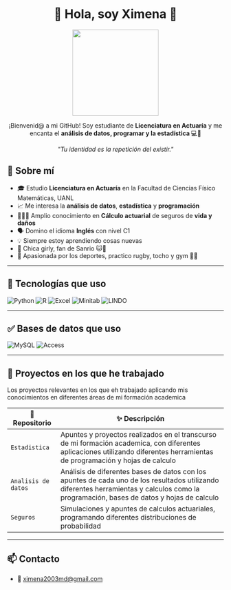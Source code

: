 
<!--
**xquiroz/xquiroz** is a ✨ _special_ ✨ repository because its `README.md` (this file) appears on your GitHub profile.

Here are some ideas to get you started:

- 🔭 I’m currently working on ...
- 🌱 I’m currently learning ...
- 👯 I’m looking to collaborate on ...
- 🤔 I’m looking for help with ...
- 💬 Ask me about ...
- 📫 How to reach me: ...
- 😄 Pronouns: ...
- ⚡ Fun fact: ...
-->

<h1 align="center">🌸 Hola, soy Ximena  🌸</h1>
<p align="center">
  <img src="https://media.tenor.com/SGKP3L2OUoMAAAAC/hello-kitty.gif" width="200"/>
</p>
<p align="center">
  ¡Bienvenid@ a mi GitHub! Soy estudiante de <strong>Licenciatura en Actuaría</strong> y me encanta el <strong>análisis de datos, programar y la estadística </strong> 💻🎀
</p>
<p align="center">
  <em>"Tu identidad es la repetición del existir."</em><br>
</p>
  
## 💖 Sobre mí

- 🎓 Estudio **Licenciatura en Actuaría** en la Facultad de Ciencias Físico Matemáticas, UANL
- 📈 Me interesa la **análisis de datos**, **estadística** y **programación**
- 👩🏽‍💻 Amplio conocimiento en **Cálculo actuarial** de seguros de **vida y daños**
- 🗣️ Domino el idioma **Inglés** con nivel C1
- 💡 Siempre estoy aprendiendo cosas nuevas
- 🌟 Chica girly, fan de Sanrio 🐱🎀
- 🏉 Apasionada por los deportes, practico rugby, tocho y gym 💪🏽

---

## 🧰 Tecnologías que uso

![Python](https://img.shields.io/badge/Python-3776AB?style=for-the-badge&logo=python&logoColor=white)
![R](https://img.shields.io/badge/R-276DC3?style=for-the-badge&logo=r&logoColor=white)
![Excel](https://img.shields.io/badge/Excel-217346?style=for-the-badge&logo=microsoft-excel&logoColor=white)
![Minitab](https://img.shields.io/badge/Minitab-005B7F?style=for-the-badge&logo=data&logoColor=white)
![LINDO](https://img.shields.io/badge/LINDO%20Software-808080?style=for-the-badge&logo=matrix&logoColor=white)

---

## ✅ Bases de datos que uso 
![MySQL](https://img.shields.io/badge/MySQL-005C84?style=for-the-badge&logo=mysql&logoColor=white)
![Access](https://img.shields.io/badge/Access-A4373A?style=for-the-badge&logo=microsoft-access&logoColor=white)

---

## 🌸 Proyectos en los que he trabajado
Los proyectos relevantes en los que eh trabajado aplicando mis conocimientos en diferentes áreas de mi formación academica

| 📁 Repositorio | ✨ Descripción |
|---------------|----------------|
| `Estadistica` | Apuntes y proyectos realizados en el transcurso de mi formación academica, con diferentes aplicaciones utilizando diferentes herramientas de programación y hojas de calculo  |
| `Analisis de datos` | Análisis de diferentes bases de datos con los apuntes de cada uno de los resultados utilizando diferentes herramientas y calculos como la programación, bases de datos y hojas de calculo|
| `Seguros` | Simulaciones y apuntes de calculos actuariales, programando diferentes distribuciones de probabilidad  |
---

## 📫 Contacto

- 💌 ximena2003md@gmail.com



